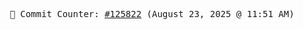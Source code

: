 <p align="center">
    <samp>
        📮 Commit Counter: <a href="https://github.com/Javascript-void0/Javascript-void0/commits/main">#125822</a> (August 23, 2025 @ 11:51 AM)
    </samp>
</p>